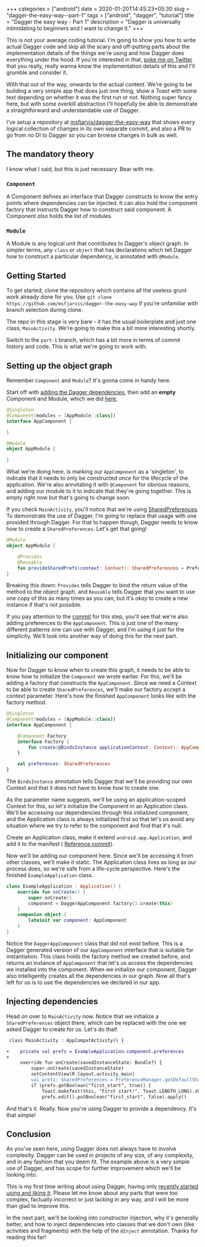 +++
categories = ["android"]
date = 2020-01-20T14:45:23+05:30
slug = "dagger-the-easy-way--part-1"
tags = ["android", "dagger", "tutorial"]
title = "Dagger the easy way - Part 1"
description = "Dagger is universally intimidating to beginners and I want to change it."
+++

This is not your average coding tutorial. I'm going to show you how to write actual Dagger code and skip all the scary and off-putting parts about the implementation details of the things we're using and how Dagger does everything under the hood. If you're interested in that, [poke me on Twitter](https://twitter.com/MSF_Jarvis) that you really, really wanna know the implementation details of this and I'll grumble and consider it.

With that out of the way, onwards to the actual content. We're going to be building a very simple app that does just one thing, show a Toast with some text depending on whether it was the first run or not. Nothing super fancy here, but with some overkill abstraction I'll hopefully be able to demonstrate a straightforward and understandable use of Dagger.

I've setup a repository at [msfjarvis/dagger-the-easy-way](https://github.com/msfjarvis/dagger-the-easy-way) that shows every logical collection of changes in its own separate commit, and also a PR to go from no DI to Dagger so you can browse changes in bulk as well.

## The mandatory theory

I know what I said, but this is just necessary. Bear with me.

### `Component`

A Component defines an interface that Dagger constructs to know the entry points where dependencies can be injected. It can also hold the component factory that instructs Dagger how to construct said component. A Component _also_ holds the list of modules.

### `Module`

A Module is any logical unit that contributes to Dagger's object graph. In simpler terms, any `class` or `object` that has declarations which tell Dagger how to construct a particular dependency, is annotated with `@Module`.

## Getting Started

To get started, clone the repository which contains all the useless grunt work already done for you. Use `git clone https://github.com/msfjarvis/dagger-the-easy-way` if you're unfamiliar with branch selection during clone.

The repo in this stage is very bare - it has the usual boilerplate and just one class, `MainActivity`. We're going to make this a bit more interesting shortly.

Switch to the `part-1` branch, which has a bit more in terms of commit history and code. This is what we're going to work with.

## Setting up the object graph

Remember `Component` and `Module`? It's gonna come in handy here.

Start off with [adding the Dagger dependencies](https://github.com/msfjarvis/dagger-the-easy-way/commit/f86208b89cee2c05becd4341e1b209dc2479aa2f), then add an **empty** Component and Module, which we did [here](https://github.com/msfjarvis/dagger-the-easy-way/commit/f1604adb4e99f342b213cefa9fada21efb6f49a2).

```kotlin
@Singleton
@Component(modules = [AppModule::class])
interface AppComponent {

}

@Module
object AppModule {

}
```

What we're doing here, is marking our `AppComponent` as a 'singleton', to indicate that it needs to only be constructed _once_ for the lifecycle of the application. We're also annotating it with `@Component` for obvious reasons, and adding our module to it to indicate that they're going together. This is empty right now but that's going to change soon.

If you check `MainActivity`, you'll notice that we're using [SharedPreferences](https://developer.android.com/reference/android/content/SharedPreferences.html). To demonstrate the use of Dagger, I'm going to replace that usage with one provided through Dagger. For that to happen though, Dagger needs to know how to create a `SharedPreferences`. Let's get that going!

```kotlin
@Module
object AppModule {

    @Provides
    @Reusable
    fun provideSharedPrefs(context: Context): SharedPreferences = PreferenceManager.getDefaultSharedPreferences(context)
}
```

Breaking this down: `Provides` tells Dagger to bind the return value of the method to the object graph, and `Reusable` tells Dagger that you want to use one copy of this as many times as you can, but it's _okay_ to create a new instance if that's not possible.

If you pay attention to the [commit](https://github.com/msfjarvis/dagger-the-easy-way/commit/f1a60ffaf6f07f8654bde27fbd65bef08c248f4e) for this step, you'll see that we're also adding preferences to the `AppComponent`. This is just one of the many different patterns one can use with Dagger, and I'm using it just for the simplicity. We'll look into another way of doing this for the next part.

## Initializing our component

Now for Dagger to know when to create this graph, it needs to be able to know how to initialize the `Component` we wrote earlier. For this, we'll be adding a factory that constructs the `AppComponent`. Since we need a Context to be able to create `SharedPreferences`, we'll make our factory accept a context parameter. Here's how the finished `AppComponent` looks like with the factory method.

```kotlin
@Singleton
@Component(modules = [AppModule::class])
interface AppComponent {

    @Component.Factory
    interface Factory {
        fun create(@BindsInstance applicationContext: Context): AppComponent
    }

    val preferences: SharedPreferences
}
```

The `BindsInstance` annotation tells Dagger that we'll be providing our own Context and that it does not have to know how to create one.

As the parameter name suggests, we'll be using an application-scoped Context for this, so let's initialize the Component in an Application class. We'll be accessing our dependencies through this initialized component, and the Application class is always initialized first so that let's us avoid any situation where we try to refer to the component and find that it's null.

Create an Application class, make it extend `android.app.Application`, and add it to the manifest ( [Reference commit](https://github.com/msfjarvis/dagger-the-easy-way/commit/25d4dc223bfafd40ac9801e23ca9b09526ed9362)).

Now we'll be adding our component here. Since we'll be accessing it from other classes, we'll make it static. The Application class lives as long as our process does, so we're safe from a life-cycle perspective. Here's the finished `ExampleApplication` class.

```kotlin
class ExampleApplication : Application() {
    override fun onCreate() {
        super.onCreate()
        component = DaggerAppComponent.factory().create(this)
    }
    companion object {
        lateinit var component: AppComponent
    }
}
```

Notice the `DaggerAppComponent` class that did not exist before. This is a Dagger generated version of our `AppComponent` interface that is suitable for instantiation. This class holds the factory method we created before, and returns an instance of `AppComponent` that let's us access the dependencies we installed into the component. When we initialize our component, Dagger also intelligently creates all the dependencies in our graph. Now all that's left for us is to use the dependencies we declared in our app.

## Injecting dependencies

Head on over to `MainActivity` now. Notice that we initialize a `SharedPreferences` object there, which can be replaced with the one we asked Dagger to create for us. Let's do that!

```diff
 class MainActivity : AppCompatActivity() {

+    private val prefs = ExampleApplication.component.preferences
+
     override fun onCreate(savedInstanceState: Bundle?) {
         super.onCreate(savedInstanceState)
         setContentView(R.layout.activity_main)
-        val prefs: SharedPreferences = PreferenceManager.getDefaultSharedPreferences(this)
         if (prefs.getBoolean("first_start", true)) {
             Toast.makeText(this, "First start!", Toast.LENGTH_LONG).show()
             prefs.edit().putBoolean("first_start", false).apply()
```

And that's it. Really. Now you're using Dagger to provide a dependency. It's that simple!

## Conclusion

As you've seen here, using Dagger does not always have to involve complexity. Dagger can be used in projects of any size, of any complexity, and in any fashion that you deem fit. The example above is a very simple use of Dagger, and has scope for further improvement which we'll be looking into.

This is my first time writing about using Dagger, having only [recently started using and liking it](/posts/my-dagger-story/). Please let me know about any parts that were too complex, factually incorrect or just lacking in any way, and I will be more than glad to improve this.

In the next part, we'll be looking into constructor injection, why it's generally better, and how to inject dependencies into classes that we don't own (like activities and fragments) with the help of the `@Inject` annotation. Thanks for reading this far!
